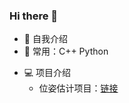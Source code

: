 ### Hi there 👋
<!-- ![](https://github-readme-stats.vercel.app/api?username=mayandev) -->
- 🏢 自我介绍
- 🚀 常用：C++ Python
<!--   ![Python](https://img.shields.io/badge/-Python-8fcfd1?style=plastic&logo=Python) -->
- 💻 项目介绍
  + 位姿估计项目：[链接](https://github.com/yaomy533/pose_estimation)
<!--
**vtasStu/vtasStu** is a ✨ _special_ ✨ repository because its `README.md` (this file) appears on your GitHub profile.
Here are some ideas to get you started:
- 🔭 I’m currently working on ...
- 🌱 I’m currently learning ...
- 👯 I’m looking to collaborate on ...
- 🤔 I’m looking for help with ...
- 💬 Ask me about ...
- 📫 How to reach me: ...
- 😄 Pronouns: ...
- ⚡ Fun fact: ...
-->
